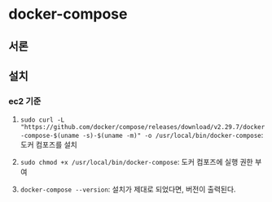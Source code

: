 # docker-compose

## 서론

## 설치

### ec2 기준
1. `sudo curl -L "https://github.com/docker/compose/releases/download/v2.29.7/docker-compose-$(uname -s)-$(uname -m)" -o /usr/local/bin/docker-compose`: 도커 컴포즈를 설치

2. `sudo chmod +x /usr/local/bin/docker-compose`: 도커 컴포즈에 실행 권한 부여

3. `docker-compose --version`: 설치가 제대로 되었다면, 버전이 출력된다.
